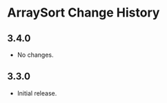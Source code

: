 ArraySort Change History
===========================

3.4.0
-----

  * No changes.

3.3.0
-----

  * Initial release.
